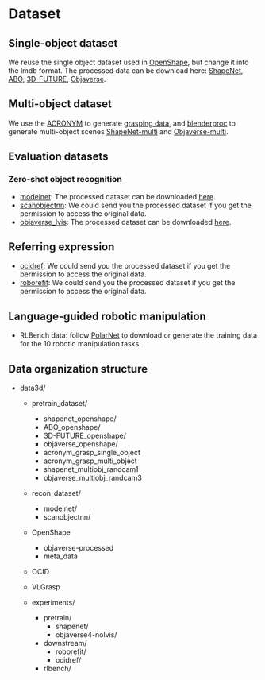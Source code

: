 # Dataset

## Single-object dataset

We reuse the single object dataset used in [OpenShape](https://github.com/Colin97/OpenShape_code), but change it into the lmdb format.
The processed data can be download here:
[ShapeNet](https://www.dropbox.com/scl/fi/8yk5tfh4p110v4qhfwr6l/shapenet_openshape.tar.gz?rlkey=cz0kfj8smgxl66tm6yq3inen7&st=p9fcnviv&dl=0), [ABO](https://www.dropbox.com/scl/fi/q4w919jybh2yutvrbteor/ABO_openshape.tar.gz?rlkey=yeknt2z8ikodn43wc70i4bo8o&st=aal79ofi&dl=0), [3D-FUTURE](https://www.dropbox.com/scl/fi/pkdp1b3p9ewzu5z0vdwtl/3D-FUTURE_openshape.tar.gz?rlkey=1x498eukkg1vnzymo0r9tyfav&st=aiy51oxm&dl=0), [Objaverse](https://www.dropbox.com/scl/fo/5pow2g5sffixxvlr2bc5w/AMCBMhp1Sbag-JZliKYudDU?rlkey=nhrt7n7j4i94cns7m6pds0a6r&st=7ljnlpnd&dl=0).

## Multi-object dataset

We use the [ACRONYM](https://sites.google.com/nvidia.com/graspdataset) to generate [grasping data](https://www.dropbox.com/scl/fi/kam97krv938my5hanu4tt/acronym_grasp.tar.gz?rlkey=k32sia76caw9k4yx2qqqhdwfk&st=9tida7j2&dl=0), and [blenderproc](https://github.com/DLR-RM/BlenderProc) to generate multi-object scenes [ShapeNet-multi](https://www.dropbox.com/scl/fi/ca2jfirw4ai4mtqifb95x/shapenet_multiobj_randcam1.tar.gz?rlkey=143oetpu4ffvi2qpf087yojr9&st=hrl7fz0n&dl=0) and [Objaverse-multi](https://www.dropbox.com/scl/fi/qea8c4otrvh92wxc3jsn2/objaverse_multiobj_randcam3.tar.gz?rlkey=2iadd6yvp8618rf23yb2xy7y4&st=20y2qunx&dl=0).

## Evaluation datasets

### Zero-shot object recognition
- [modelnet](https://modelnet.cs.princeton.edu/): The processed dataset can be downloaded [here](https://www.dropbox.com/scl/fi/s6h34em6ny1d32evep5by/ModelNet.tar.gz?rlkey=4q7xzxw3dz48jlmlg30oph43p&st=bp4nl1eu&dl=0).
- [scanobjectnn](https://hkust-vgd.github.io/scanobjectnn/): We could send you the processed dataset if you get the permission to access the original data.
- [objaverse_lvis](https://objaverse.allenai.org/objaverse-1.0): The processed dataset can be downloaded [here](https://www.dropbox.com/scl/fi/amr393bno28sz1esdb0qw/OpenShape.tar.gz?rlkey=tmcme2q48bdrts57z3pzjte57&st=lki95zcd&dl=0).

## Referring expression
- [ocidref](https://github.com/lluma/OCID-Ref): We could send you the processed dataset if you get the permission to access the original data.
- [roborefit](https://github.com/luyh20/VL-Grasp): We could send you the processed dataset if you get the permission to access the original data.

## Language-guided robotic manipulation
- RLBench data: follow [PolarNet](https://github.com/vlc-robot/polarnet/?tab=readme-ov-file) to download or generate the training data for the 10 robotic manipulation tasks.

## Data organization structure

- data3d/
    - pretrain_dataset/
        - shapenet_openshape/
        - ABO_openshape/
        - 3D-FUTURE_openshape/
        - objaverse_openshape/
        - acronym_grasp_single_object
        - acronym_grasp_multi_object
        - shapenet_multiobj_randcam1
        - objaverse_multiobj_randcam3
    - recon_dataset/
        - modelnet/
        - scanobjectnn/
    - OpenShape
        - objaverse-processed
        - meta_data
    - OCID
    - VLGrasp

    - experiments/
        - pretrain/
            - shapenet/
            - objaverse4-nolvis/
        - downstream/
            - roborefit/
            - ocidref/
        - rlbench/
        


    